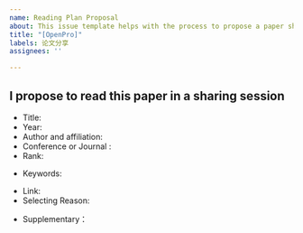 ```yaml
---
name: Reading Plan Proposal
about: This issue template helps with the process to propose a paper sharing session.
title: "[OpenPro]"
labels: 论文分享
assignees: ''

---
```


<!-- Please refer to [issue#38](https://github.com/X-lab2017/open-research/issues/38) to see the detailed discussion of the process of proposing a reading plan. -->

## I propose to read this paper in a sharing session

- Title:
- Year:
- Author and affiliation:
- Conference or Journal :
- Rank:
<!-- You can @X-lab2017/x-lab-phd team to review this proposal -->
- Keywords: 
<!-- Provide links to the paper and your sharing notes, or any other valuable resources-->
- Link:
- Selecting Reason:
<!-- Another other supplementary information you wish to provide-->
- Supplementary：


<!-- You can @X-lab2017/x-lab-phd team to review this proposal -->
